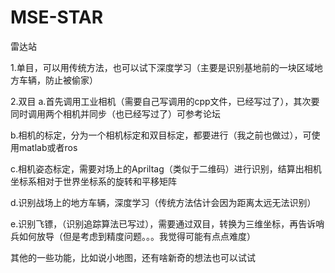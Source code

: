 # MSE-STAR
雷达站

1.单目，可以用传统方法，也可以试下深度学习（主要是识别基地前的一块区域地方车辆，防止被偷家）

2.双目
   a.首先调用工业相机（需要自己写调用的cpp文件，已经写过了），其次要同时调用两个相机并同步（也已经写过了）可参考论坛
   
   b.相机的标定，分为一个相机标定和双目标定，都要进行（我之前也做过），可使用matlab或者ros
   
   c.相机姿态标定，需要对场上的Apriltag（类似于二维码）进行识别，结算出相机坐标系相对于世界坐标系的旋转和平移矩阵
   
   d.识别战场上的地方车辆，深度学习（传统方法估计会因为距离太远无法识别）
   
   e.识别飞镖，（识别追踪算法已写过），需要通过双目，转换为三维坐标，再告诉哨兵如何放导（但是考虑到精度问题。。。我觉得可能有点点难度）


其他的一些功能，比如说小地图，还有啥新奇的想法也可以试试
